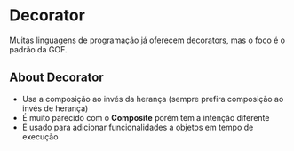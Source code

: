 # Decorator

Muitas linguagens de programação já oferecem decorators, mas o foco é o padrão da GOF.

## About Decorator

- Usa a composição ao invés da herança (sempre prefira composição ao invés de herança)
- É muito parecido com o **Composite** porém tem a intenção diferente 
- É usado para adicionar funcionalidades a objetos em tempo de execução